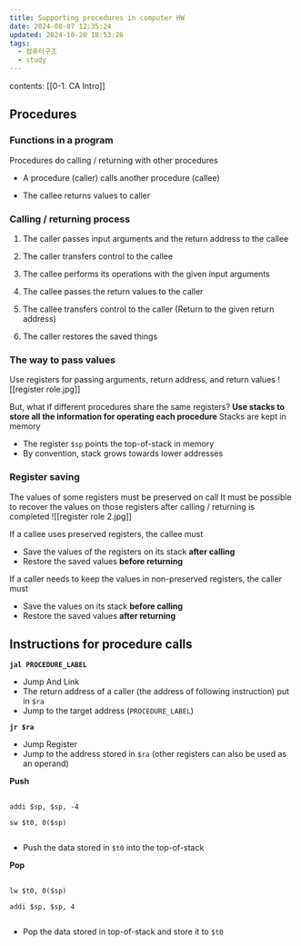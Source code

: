 ```yaml
---
title: Supporting procedures in computer HW
date: 2024-08-07 12:35:24
updated: 2024-10-20 18:53:26
tags:
  - 컴퓨터구조
  - study
---
```

contents: [[0-1. CA Intro]]

## Procedures

### Functions in a program

Procedures do calling / returning with other procedures

- A procedure (caller) calls another procedure (callee)

- The callee returns values to caller

  

### Calling / returning process

1. The caller passes input arguments and the return address to the callee

2. The caller transfers control to the callee

3. The callee performs its operations with the given input arguments

4. The callee passes the return values to the caller

5. The callee transfers control to the caller (Return to the given return address)

6. The caller restores the saved things

  

### The way to pass values

Use registers for passing arguments, return address, and return values
![[register role.jpg]]


  

But, what if different procedures share the same registers? 
**Use stacks to store all the information for operating each procedure** 
Stacks are kept in memory
- The register `$sp` points the top-of-stack in memory
- By convention, stack grows towards lower addresses

  

### Register saving
The values of some registers must be preserved on call 
It must be possible to recover the values on those registers after calling / returning is completed
![[register role 2.jpg]]


If a callee uses preserved registers, the callee must
- Save the values of the registers on its stack **after calling**
- Restore the saved values **before returning**

If a caller needs to keep the values in non-preserved registers, the caller must
- Save the values on its stack **before calling**
- Restore the saved values **after returning**

## Instructions for procedure calls

**`jal PROCEDURE_LABEL`**
- Jump And Link
- The return address of a caller (the address of following instruction) put in `$ra`
- Jump to the target address (`PROCEDURE_LABEL`)

**`jr $ra`**
- Jump Register
- Jump to the address stored in `$ra` (other registers can also be used as an operand)


**Push**
<pre class="no-line-numbers language-bash">

<code class="prose-code:text-yellow-400

            prose-code:text-sm

            prose-code:font-normal">addi $sp, $sp, -4

sw $t0, 0($sp)

</code></pre>

- Push the data stored in `$t0` into the top-of-stack


**Pop**
<pre class="no-line-numbers language-bash">

<code class="prose-code:text-yellow-400

            prose-code:text-sm

            prose-code:font-normal">lw $t0, 0($sp)

addi $sp, $sp, 4

</code></pre>

- Pop the data stored in top-of-stack and store it to `$t0`